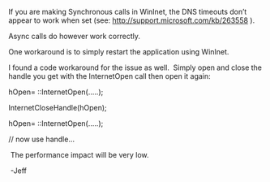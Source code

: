 If you are making Synchronous calls in WinInet, the DNS timeouts don&#8217;t appear to work when set (see: <a href="http://support.microsoft.com/kb/263558" mce_href="http://support.microsoft.com/kb/263558">http://support.microsoft.com/kb/263558</a>&nbsp;).

Async calls do however work correctly.

One workaround is to simply restart the&nbsp;application&nbsp;using WinInet.&nbsp;

I found a code workaround for the issue as well.&nbsp; Simply open and close the handle you get with the InternetOpen call then open it again:

hOpen= ::InternetOpen(&#8230;..);

InternetCloseHandle(hOpen);

hOpen= ::InternetOpen(&#8230;..);

// now use handle&#8230;

&nbsp;The performance impact will be very low.

&nbsp;-Jeff